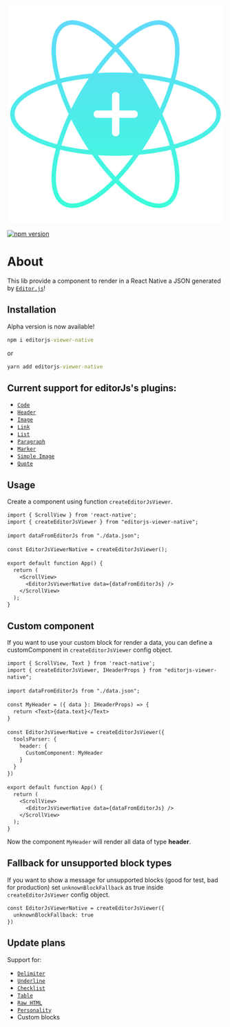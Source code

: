 <p align="center">
  <img src="https://raw.githubusercontent.com/Hidekih/editorjs-viewer-native/0201fbb59a26ca1965dfcb7ef4723079bcc110ed/public/EditorJs%20Native%202.svg" alt="EditorJsNativeViewer logo" />
</p>

[![npm version](https://badge.fury.io/js/editorjs-viewer-native.svg)](https://badge.fury.io/js/editorjs-viewer-native)

# About
This lib provide a component to render in a React Native a JSON generated by [`Editor.js`](https://editorjs.io/)!

## Installation
Alpha version is now available!
```cmd
npm i editorjs-viewer-native
```
or
```cmd
yarn add editorjs-viewer-native
```

## Current support for editorJs's plugins:
- [`Code`](https://github.com/editor-js/code)
- [`Header`](https://github.com/editor-js/header)
- [`Image`](https://github.com/editor-js/image)
- [`Link`](https://github.com/editor-js/link)
- [`List`](https://github.com/editor-js/list)
- [`Paragraph`](https://github.com/editor-js/paragraph)
- [`Marker`](https://github.com/editor-js/marker)
- [`Simple Image`](https://github.com/editor-js/simple-image)
- [`Quote`](https://github.com/editor-js/quote)

## Usage
Create a component using function `createEditorJsViewer`.

```tsx
import { ScrollView } from 'react-native';
import { createEditorJsViewer } from "editorjs-viewer-native";

import dataFromEditorJs from "./data.json";

const EditorJsViewerNative = createEditorJsViewer();

export default function App() {
  return (
    <ScrollView>
      <EditorJsViewerNative data={dataFromEditorJs} />
    </ScrollView>
  );
}
```

## Custom component
If you want to use your custom block for render a data, you can define a customComponent in `createEditorJsViewer` config object.
```tsx
import { ScrollView, Text } from 'react-native';
import { createEditorJsViewer, IHeaderProps } from "editorjs-viewer-native";

import dataFromEditorJs from "./data.json";

const MyHeader = ({ data }: IHeaderProps) => {
  return <Text>{data.text}</Text>
}

const EditorJsViewerNative = createEditorJsViewer({
  toolsParser: {
    header: {
      CustomComponent: MyHeader
    }
  }
})

export default function App() {
  return (
    <ScrollView>
      <EditorJsViewerNative data={dataFromEditorJs} />
    </ScrollView>
  );
}
```
Now the component `MyHeader` will render all data of type **header**.

## Fallback for unsupported block types
If you want to show a message for unsupported blocks (good for test, bad for production) set `unknownBlockFallback` as true inside `createEditorJsViewer` config object.

```tsx
const EditorJsViewerNative = createEditorJsViewer({
  unknownBlockFallback: true
})
```

## Update plans
Support for:
- [`Delimiter`](https://github.com/editor-js/delimiter)
- [`Underline`](https://github.com/editor-js/underline)
- [`Checklist`](https://github.com/editor-js/checklist)
- [`Table`](https://github.com/editor-js/table)
- [`Raw HTML`](https://github.com/editor-js/raw)
- [`Personality`](https://github.com/editor-js/personality)
- Custom blocks
